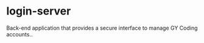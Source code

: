 # login-server
Back-end application that provides a secure interface to manage GY Coding accounts..
